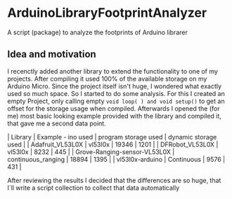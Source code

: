 # ArduinoLibraryFootprintAnalyzer
A script (package) to analyze the footprints of Arduino librarer


## Idea and motivation
I recenctly added another library to extend the functionality to one of my projects. After compiling it used 100% of the available storage on my Arduino Micro.
Since the project itself isn't huge, I wondered what exactly used so much space. 
So I started to do some analysis.
For this I created an empty Project, only calling empty ```void loop( ) and void setup()``` to get an offset for the storage usage when compiled.
Afterwards I opened the (for me) most basic looking example provided with the library and compiled it, that gave me a second data point.


| Library | Example - ino used | program storage used | dynamic storage used |
| Adafruit_VL53L0X | vl53l0x | 19346 | 1201 |
| DFRobot_VL53L0X | vl53l0x | 8232 | 445 |
| Grove-Ranging-sensor-VL53L0X | continuous_ranging | 18894 | 1395 |
| vl53l0x-arduino | Continuous | 9576 | 431 |


After reviewing the results I decided that the differences are so huge, that I`ll write a script collection to collect that data automatically




